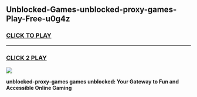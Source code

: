 
## Unblocked-Games-unblocked-proxy-games-Play-Free-u0g4z
<h3>
<a href="https://premium76.site?title=unblocked-proxy-games&ref=23A">CLICK TO PLAY</a></h3>
<hr>

<h3>
<a href="https://premium76.site?title=unblocked-proxy-games&ref=23A">CLICK 2 PLAY</a>
  
</h3>

<a href="https://premium76.site?title=unblocked-proxy-games&ref=23A"><img src="https://clearcache.store/games.png"></a>


**unblocked-proxy-games games unblocked: Your Gateway to Fun and Accessible Online Gaming**
